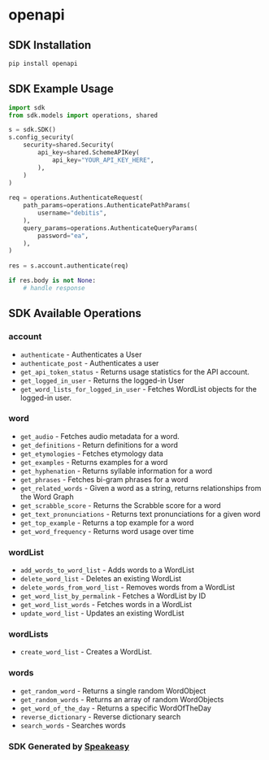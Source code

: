 # openapi

<!-- Start SDK Installation -->
## SDK Installation

```bash
pip install openapi
```
<!-- End SDK Installation -->

## SDK Example Usage
<!-- Start SDK Example Usage -->
```python
import sdk
from sdk.models import operations, shared

s = sdk.SDK()
s.config_security(
    security=shared.Security(
        api_key=shared.SchemeAPIKey(
            api_key="YOUR_API_KEY_HERE",
        ),
    )
)
    
req = operations.AuthenticateRequest(
    path_params=operations.AuthenticatePathParams(
        username="debitis",
    ),
    query_params=operations.AuthenticateQueryParams(
        password="ea",
    ),
)
    
res = s.account.authenticate(req)

if res.body is not None:
    # handle response
```
<!-- End SDK Example Usage -->

<!-- Start SDK Available Operations -->
## SDK Available Operations

### account

* `authenticate` - Authenticates a User
* `authenticate_post` - Authenticates a user
* `get_api_token_status` - Returns usage statistics for the API account.
* `get_logged_in_user` - Returns the logged-in User
* `get_word_lists_for_logged_in_user` - Fetches WordList objects for the logged-in user.

### word

* `get_audio` - Fetches audio metadata for a word.
* `get_definitions` - Return definitions for a word
* `get_etymologies` - Fetches etymology data
* `get_examples` - Returns examples for a word
* `get_hyphenation` - Returns syllable information for a word
* `get_phrases` - Fetches bi-gram phrases for a word
* `get_related_words` - Given a word as a string, returns relationships from the Word Graph
* `get_scrabble_score` - Returns the Scrabble score for a word
* `get_text_pronunciations` - Returns text pronunciations for a given word
* `get_top_example` - Returns a top example for a word
* `get_word_frequency` - Returns word usage over time

### wordList

* `add_words_to_word_list` - Adds words to a WordList
* `delete_word_list` - Deletes an existing WordList
* `delete_words_from_word_list` - Removes words from a WordList
* `get_word_list_by_permalink` - Fetches a WordList by ID
* `get_word_list_words` - Fetches words in a WordList
* `update_word_list` - Updates an existing WordList

### wordLists

* `create_word_list` - Creates a WordList.

### words

* `get_random_word` - Returns a single random WordObject
* `get_random_words` - Returns an array of random WordObjects
* `get_word_of_the_day` - Returns a specific WordOfTheDay
* `reverse_dictionary` - Reverse dictionary search
* `search_words` - Searches words

<!-- End SDK Available Operations -->

### SDK Generated by [Speakeasy](https://docs.speakeasyapi.dev/docs/using-speakeasy/client-sdks)
